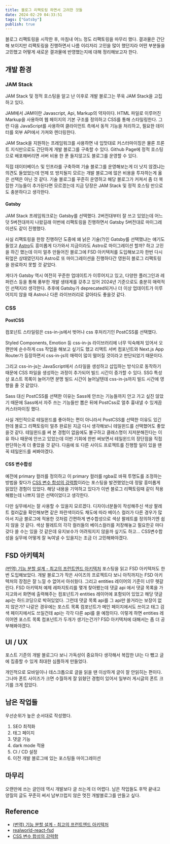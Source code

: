 ```yaml
---
title: 블로그 리팩토링 하면서 고려한 것들
date: 2024-02-29 04:33:51
tags: ["Gatsby"]
publish: true
---
```


블로그 리팩토링을 시작한 후, 마침내 어느 정도 리팩토링을 마무리 했다.
결과물은 간단해 보이지만 리팩토링을 진행하면서 나름 이리저리 고민을 많이 했던지라 어떤 부분들을 고민했고 어떻게 새로운 결과물에 반영했는지에 대해 정리해보고자 한다.

## 개발 환경

### JAM Stack

JAM Stack 및 정적 호스팅을 알고 난 이후로 개발 블로그는 쭈욱 JAM Stack을 고집하고 있다.

JAM에서 JAM이란 Javascript, Api, Markup의 약자이다. HTML 파일로 이루어진 Markup을 사용하여 웹 페이지의 기본 구조를 정의하고 CSS를 통해 스타일링한다. 그런 다음 JavaScript를 사용하여 클라이언트 측에서 동적 기능을 처리하고, 필요한 데이터를 외부 API에서 가져와 렌더링한다.

JAM Stack을 지원하는 프레임워크를 사용하면 내 입맛대로 커스터마이징은 물론 프론트 지식만으로도 간단하게 개발 블로그를 구축할 수 있다. Github Page에 정적 호스팅으로 배포해버리면 서버 비용 한 푼 들지않고도 블로그를 운영할 수 있다.

직접 데이터베이스 및 인프라를 구축하여 기술 블로그를 운영해보는게 더 낫지 않겠냐는 의견도 들었었는데 언제 또 방치될지 모르는 개발 블로그에 많은 비용을 투자하는게 옳은 선택은 아닌 것 같다. 기술 블로그를 꾸준히 운영하고 해당 블로그가 커져서 좀 더 복잡한 기능들이 추가된다면 모르겠는데 지금 당장은 JAM Stack 및 정적 호스팅 만으로도 충분하다고 생각한다.

#### Gatsby

JAM Stack 프레임워크로는 Gatsby를 선택했다. 2버전대부터 잘 쓰고 있었는데 어느덧 5버전대까지 나왔길래 이번에 리팩토링을 진행하면서 Gatsby 5버전대로 마이그레이션도 같이 진행했다.

사실 리팩토링을 한창 진행하던 도중에 왜 낡은 기술(?)인 Gatsby를 선택했냐는 얘기도 들었고 [Astro](https://astro.build/)도 흥미롭게 다가와서 지금이라도 Astro로 마이그레이션 할까? 하고 고민을 하긴 했는데 이미 얼추 만들어진 블로그에 FSD 아키텍처를 도입해보고자 한번 다시 뒤엎은 상태였던지라 Astro로 또 마이그레이션을 진행하다간 영원히 블로그 리팩토링을 완료하지 못할 것 같았다.

게다가 Gatsby 역시 여전히 꾸준한 업데이트가 이루어지고 있고, 다양한 플러그인과 레퍼런스 등을 통해 풍부한 개발 생태계를 갖추고 있어 2024년 기준으로도 충분히 매력적인 선택지라 생각한다. 추후에 Gatsby가 deprecated되거나 더 이상 업데이트가 이루어지지 않을 때 Astro나 다른 라이브러리로 갈아타도 좋을것 같다.

### CSS

#### PostCSS

컴포넌트 스타일링은 css-in-js에서 벗어나 css 후처리기인 PostCSS를 선택했다.

Styled Components, Emotion 등 css-in-js 라이브러리에 너무 익숙해져 있어서 오랜만에 순수하게 css 작업을 해보고 싶기도 했고 리액트 서버 컴포넌트와 Next.js App Router가 등장하면서 css-in-js의 매력이 많이 떨어질 것이라고 판단되었기 때문이다.

그리고 css-in-js는 JavaScript에서 스타일을 생성하고 삽입하는 방식으로 동작하기 때문에 CSS 파일을 생성하는 과정이 추가되어 빌드 시간이 증가할 수 있다. SSG 특성상 포스트 목록이 늘어가면 분명 빌드 시간이 늘어날텐데 css-in-js까지 빌드 시간에 영향을 줄 것 같았다.

Sass 대신 PostCSS를 선택한 이유는 Sass에 안쓰는 기능들까지 안고 가고 싶진 않았기 때문에 Sass에서 자주 쓰는 기능들만 뽑은 뒤에 PostCss로 얼추 흉내낼 수 있게끔 커스터마이징 했다.

사실 개인적으로 테일윈드를 좋아하는 편이 아니라서 PostCSS를 선택한 이유도 있긴한데 블로그 리팩토링이 얼추 완료된 지금 다시 생각해보니 테일윈드를 선택했어도 좋았을것 같다. 테일윈드를 써 본 경험이 없음에도 불구하고 클래스명이 지저분해진다는 이유 하나 때문에 안쓰고 있었는데 이번 기회에 한번 써보면서 테일윈드의 장단점을 직접 판단하는게 더 좋았을 것 같다.
다음에 또 다른 사이드 프로젝트를 진행할 일이 있을 땐 꼭 테일윈드를 써봐야겠다.

#### CSS 변수합성

예전에 primary 컬러를 정의하고 이 primary 컬러를 rgba로 바꿔 투명도를 조정하는 방법을 찾다가 [CSS 변수 합성의 강력함](https://ui.toast.com/posts/ko_20210402)이라는 포스팅을 발견했었는데 정말 흥미롭게 읽었던 경험이 있었다.
해당 내용을 기억하고 있다가 이번 블로그 리팩토링때 같이 적용해봤는데 나쁘지 않은 선택이었다고 생각한다.

다만 실무에서는 잘 사용할 수 있을지 모르겠다. 디자이너분들이 작성해주신 색상 팔레트 컬러값을 확인해보면 같은 파란색이라도 채도에 따라 베이스 컬러가 다른 경우가 많아서 지금 블로그에 적용한 것처럼 간편하게 변수합성으로 색상 팔레트를 정의하기엔 쉽지 않을 것 같다. 색상 팔레트의 각각 컬러들의 베이스컬러를 저장해놓고 필요한곳 마다 갖다 쓸 수는 있을 것 같은데 유지보수가 어려워지지 않을까 싶기도 하고... CSS변수합성을 실무에 어떻게 잘 녹여낼 수 있을지는 조금 더 고민해봐야겠다.

## FSD 아키텍처

[(번역) 기능 분할 설계 - 최고의 프런트엔드 아키텍처](https://emewjin.github.io/feature-sliced-design/) 포스팅을 읽고 FSD 아키텍처도 한번 도입해보았다. 개발 블로그가 작은 사이즈의 프로젝트다 보니 아직까지는 FSD 아키텍처의 장점은 잘 느낄 수 없어서 아쉬웠다. 그리고 entities 레이어의 기준이 너무 헷갈린다. FSD 아키텍처 예제 레파지토리를 몇개 찾아봤는데 댓글 api 에서 댓글 목록을 가지고와서 화면에 출력해주는 컴포넌트가 entities 레이어에 포함되어 있었고 해당 댓글 api는 하드코딩으로 박혀있었다. 그런데 댓글 목록 api를 그 api만 쓸거라는 보장이 없지 않은가? 나같은 경우에는 포스트 목록 컴포넌트가 메인 페이지에서도 쓰이고 태그 검색 페이지에서도 쓰일건데 api는 각각 다른 api를 쓸 예정이다. 이렇게 하면 entities 레이어엔 포스트 목록 컴포넌트가 두개가 생기는건가? FSD 아키텍처에 대해서는 좀 더 공부해봐야겠다.

## UI / UX

포스트 기준의 개발 블로그다 보니 가독성이 중요하다 생각해서 복잡한 UI는 다 뺐고 글에 집중할 수 있게 최대한 심플하게 만들었다.

개인적으로 모바일이나 데스크톱으로 글을 읽을 땐 이상하게 글이 잘 안읽히는 편이다. 그나마 폰트 사이즈가 크면 수월하게 잘 읽혔던 경험이 있어서 일부러 게시글의 폰트 크기를 크게 잡았다.

## 남은 작업들

우선순위가 높은 순서대로 작성했다.

1. SEO 최적화
2. 태그 페이지
3. 댓글 기능
4. dark mode 적용
5. CI / CD 설정
6. 이전 개발 블로그에 있는 포스팅들 마이그레이션

## 마무리

오랜만에 쓰는 글인데 역시 개발보다 글 쓰는게 더 어렵다. 남은 작업들도 후딱 끝내고 양질의 글도 꾸준히 써서 남부끄럽지 않은 멋진 개발블로그를 만들고 싶다.

## Reference

- [(번역) 기능 분할 설계 - 최고의 프런트엔드 아키텍처](https://emewjin.github.io/feature-sliced-design/)
- [realworld-react-fsd](https://github.com/sldk-yuri/realworld-react-fsd/tree/master/src/app)
- [CSS 변수 합성의 강력함](https://ui.toast.com/posts/ko_20210402)
